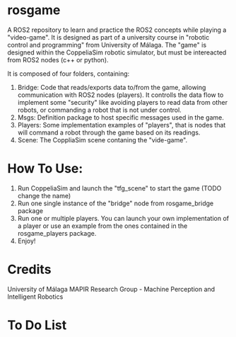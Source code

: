# rosgame
A ROS2 repository to learn and practice the ROS2 concepts while playing a "video-game".
It is designed as part of a university course in "robotic control and programming" from University of Málaga.
The "game" is designed within the CoppeliaSim robotic simulator, but must be intereacted from ROS2 nodes (c++ or python).

It is composed of four folders, containing:
1. Bridge: Code that reads/exports data to/from the game, allowing communication with ROS2 nodes (players). It controlls the data flow to implement some "security" like avoiding players to read data from other robots, or commanding a robot that is not under control.
2. Msgs: Definition package to host specific messages used in the game.
3. Players: Some implementation examples of "players", that is nodes that will command a robot through the game based on its readings.
4. Scene: The CoppliaSim scene contaning the "vide-game".


# How To Use:
1. Run CoppeliaSim and launch the "tfg_scene" to start the game (TODO change the name)
2. Run one single instance of the "bridge" node from rosgame_bridge package
3. Run one or multiple players. You can launch your own implementation of a player or use an example from the ones contained in the rosgame_players package.
4. Enjoy!

# Credits
University of Málaga
MAPIR Research Group - Machine Perception and Intelligent Robotics

# To Do List

